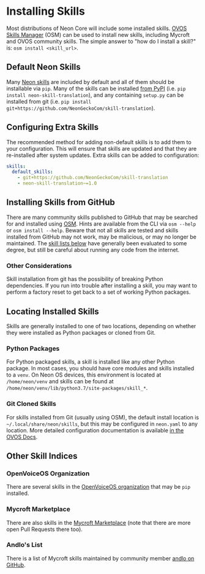 # Installing Skills
Most distributions of Neon Core will include some installed skills. 
[OVOS Skills Manager](https://openvoiceos.github.io/community-docs/osm/) (OSM) 
can be used to install new skills, including Mycroft and OVOS community skills.
The simple answer to "how do I install a skill?" is: `osm install <skill_url>`.

## Default Neon Skills
Many [Neon skills](https://github.com/NeonGeckoCom/neon_skills) are included by
default and all of them should be installable via `pip`. Many of the skills can
be installed [from PyPI](https://pypi.org/search/?q=neon-skill) (i.e. `pip install
neon-skill-translation`), and any containing `setup.py` can be installed from git
(i.e. `pip install git+https://github.com/NeonGeckoCom/skill-translation`).

## Configuring Extra Skills
The recommended method for adding non-default skills is to add them to your
configuration. This will ensure that skills are updated and that they are 
re-installed after system updates. Extra skills can be added to configuration:

```yaml
skills:
  default_skills:
    - git+https://github.com/NeonGeckoCom/skill-translation
    - neon-skill-translation~=1.0 
```

## Installing Skills from GitHub
There are many community skills published to GitHub that may be searched for and
installed using [OSM](https://openvoiceos.github.io/community-docs/osm/). Hints
are available from the CLI via `osm --help` or `osm install --help`. Beware that
not all skills are tested and skills installed from GitHub may not work, may be
malicious, or may no longer be maintained. The [skill lists below](#other-skill-indices)
have generally been evaluated to some degree, but still be careful about running
any code from the internet.

### Other Considerations
Skill installation from git has the possibility of breaking Python dependencies.
If you run into trouble after installing a skill, you may want to perform a
factory reset to get back to a set of working Python packages.

## Locating Installed Skills
Skills are generally installed to one of two locations, depending on whether they
were installed as Python packages or cloned from Git.

### Python Packages
For Python packaged skills, a skill is installed like any other Python package.
In most cases, you should have core modules and skills installed to a `venv`. On
Neon OS devices, this environment is located at `/home/neon/venv` and skills can
be found at `/home/neon/venv/lib/python3.7/site-packages/skill_*`.

### Git Cloned Skills
For skills installed from Git (usually using OSM), the default install location
is `~/.local/share/neon/skills`, but this may be configured in `neon.yaml` to
any location. More detailed configuration documentation is available 
[in the OVOS Docs](https://openvoiceos.github.io/community-docs/config/).

## Other Skill Indices
### OpenVoiceOS Organization
There are several skills in the [OpenVoiceOS organization](https://github.com/OpenVoiceOS?q=skill-ovos&type=all&language=&sort=)
that may be `pip` installed.

### Mycroft Marketplace
There are also skills in the [Mycroft Marketplace](https://github.com/MycroftAI/mycroft-skills)
(note that there are more open Pull Requests there too).

### Andlo's List
There is a list of Mycroft skills maintained by community member
[andlo on GitHub](https://github.com/andlo/mycroft-skills-list-gitbook/tree/master/skills).
